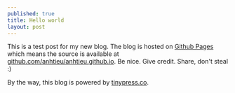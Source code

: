 ```yaml
---
published: true
title: Hello world
layout: post
---
```

This is a test post for my new blog. The blog is hosted on [Github Pages](http://pages.github.com/) which means the source is available at [github.com/anhtieu/anhtieu.github.io](http://github.com/anhtieu/anhtieu.github.io). Be nice. Give credit. Share, don't steal :)

By the way, this blog is powered by [tinypress.co](https://tinypress.co).